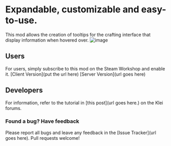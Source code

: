# Expandable, customizable and easy-to-use.
This mod allows the creation of tooltips for the crafting interface that display information when hovered over.
![image](https://cdn.discordapp.com/attachments/1257774730879176846/1257893870360858705/image.png?ex=669296b5&is=66914535&hm=0942190606a3c7dda44c8b9219a0aef9d7b5f6a06972f0ee8c16d31ed5c4a45d&)

## Users
For users, simply subscribe to this mod on the Steam Workshop and enable it. 
[Client Version](put the url here)
[Server Version](url goes here)

## Developers
For information, refer to the tutorial in [this post](url goes here.) on the Klei forums.

### Found a bug? Have feedback
Please report all bugs and leave any feedback in the [Issue Tracker](url goes here).
Pull requests welcome!